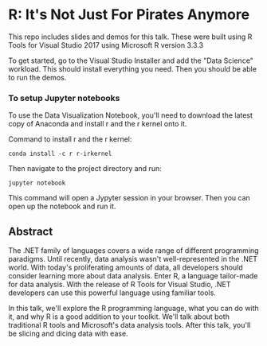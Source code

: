 # R: It's Not Just For Pirates Anymore

This repo includes slides and demos for this talk. These were built using R Tools for Visual Studio 2017 using Microsoft R version 3.3.3

To get started, go to the Visual Studio Installer and add the "Data Science" workload. This should install everything you need. Then you should be able to run the demos.


### To setup Jupyter notebooks
To use the Data Visualization Notebook, you'll need to download the latest copy of Anaconda and install r and the r kernel onto it. 

Command to install r and the r kernel:
```
conda install -c r r-irkernel
```
Then navigate to the project directory and run: 
```
jupyter notebook
```

This command will open a Jypyter session in your browser. Then you can open up the notebook and run it.

## Abstract
The .NET family of languages covers a wide range of different programming paradigms. Until recently, data analysis wasn't well-represented in the .NET world.  With today's proliferating amounts of data, all developers should consider learning more about data analysis.  Enter R, a language tailor-made for data analysis.  With the release of R Tools for Visual Studio, .NET developers can use this powerful language using familiar tools. 

In this talk, we'll explore the R programming language, what you can do with it, and why R is a good addition to your toolkit. We'll talk about both traditional R tools and Microsoft's data analysis tools. After this talk, you'll be slicing and dicing data with ease. 
